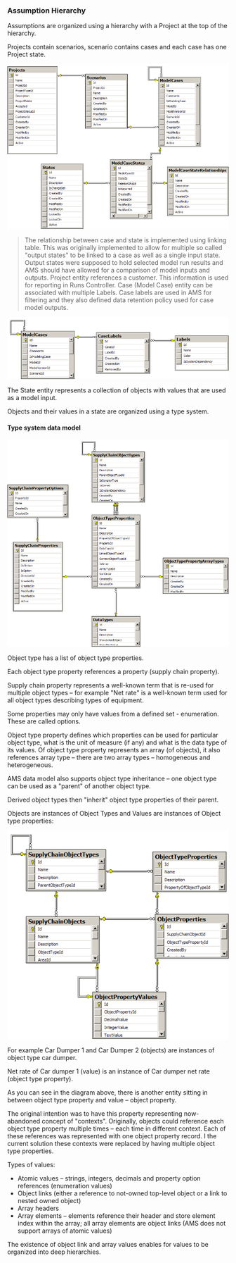 ### Assumption Hierarchy

Assumptions are organized using a hierarchy with a Project at the top of the hierarchy.

Projects contain scenarios, scenario contains cases and each case has one Project state.

<!-- ![Project hierarchy](DataModels/ProjectHierarchy.png) -->
![Project hierarchy](https://raw.githubusercontent.com/dusan-tkac/documentation/master/structurizr/Documentation/DataModels//ProjectHierarchy.png)

> The relationship between case and state is implemented using linking table.
> This was originally implemented to allow for multiple so called "output states" to be linked to a case as well as a single input state.  Output states were supposed to hold selected model run results and AMS should have allowed for a comparison of model inputs and outputs.
> Project entity references a customer. This information is used for reporting in Runs Controller.
> Case (Model Case) entity can be associated with multiple Labels. Case labels are used in AMS for filtering and they also defined data retention policy used for case model outputs.

<!-- ![Model case labels](DataModels/CaseLabels.png) -->
![Model case labels](https://raw.githubusercontent.com/dusan-tkac/documentation/master/structurizr/Documentation/DataModels/CaseLabels.png)

The State entity represents a collection of objects with values that are used as a model input.

Objects and their values in a state are organized using a type system.

#### Type system data model

<!-- ![Basic components of the type system](DataModels/ObjectTypeSystem.png) -->
![Basic components of the type system](https://raw.githubusercontent.com/dusan-tkac/documentation/master/structurizr/Documentation/DataModels/ObjectTypeSystem.png)

Object type has a list of object type properties.

Each object type property references a property (supply chain property).

Supply chain property represents a well-known term that is re-used for multiple object types – for example "Net rate" is a well-known term used for all object types describing types of equipment.

Some properties may only have values from a defined set - enumeration. These are called options.

Object type property defines which properties can be used for particular object type, what is the unit of measure (if any) and what is the data type of its values.
Of object type property represents an array (of objects), it also references array type – there are two array types – homogeneous and heterogeneous.

AMS data model also supports object type inheritance – one object type can be used as a "parent" of another object type.

Derived object types then "inherit" object type properties of their parent.

Objects are instances of Object Types and Values are instances of Object type properties:

<!-- ![Objects and values](DataModels/ObjectsAndValues.png) -->
![Objects and values](https://raw.githubusercontent.com/dusan-tkac/documentation/master/structurizr/Documentation/DataModels/ObjectsAndValues.png)

For example Car Dumper 1 and Car Dumper 2 (objects) are instances of object type car dumper.

Net rate of Car dumper 1 (value) is an instance of Car dumper net rate (object type property).

As you can see in the diagram above, there is another entity sitting in between object type property and value – object property.

The original intention was to have this property representing now-abandoned concept of "contexts". Originally, objects could reference each object type property multiple times – each time in different context. Each of these references was represented with one object property record. I the current solution these contexts were replaced by having multiple object type properties.

Types of values:

* Atomic values – strings, integers, decimals and property option references (enumeration values)
* Object links (either a reference to not-owned top-level object or a link to nested owned object)
* Array headers
* Array elements – elements reference their header and store element index within the array; all array elements are object links (AMS does not support arrays of atomic values)

The existence of object link and array values enables for values to be organized into deep hierarchies.
